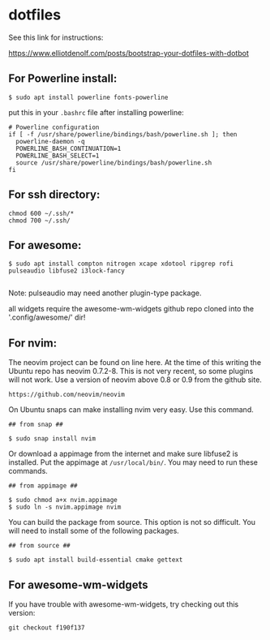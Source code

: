 # dotfiles

See this link for instructions:

https://www.elliotdenolf.com/posts/bootstrap-your-dotfiles-with-dotbot

## For Powerline install:

```
$ sudo apt install powerline fonts-powerline
```
put this in your `.bashrc` file after installing powerline:

```
# Powerline configuration
if [ -f /usr/share/powerline/bindings/bash/powerline.sh ]; then
  powerline-daemon -q
  POWERLINE_BASH_CONTINUATION=1
  POWERLINE_BASH_SELECT=1
  source /usr/share/powerline/bindings/bash/powerline.sh
fi
```


## For ssh directory:

```
chmod 600 ~/.ssh/*
chmod 700 ~/.ssh/ 
```

## For awesome:
```
$ sudo apt install compton nitrogen xcape xdotool ripgrep rofi pulseaudio libfuse2 i3lock-fancy


```

Note: pulseaudio may need another plugin-type package.

all widgets require the awesome-wm-widgets github repo cloned into the '.config/awesome/' dir!

## For nvim:

The neovim project can be found on line here. At the time of this writing the Ubuntu repo has neovim 0.7.2-8. This is not very recent, so some plugins will not work. Use a version of neovim above 0.8 or 0.9 from the github site.

```
https://github.com/neovim/neovim
```

On Ubuntu snaps can make installing nvim very easy. Use this command.

```
## from snap ##

$ sudo snap install nvim 

```

Or download a appimage from the internet and make sure libfuse2 is installed. Put the appimage at `/usr/local/bin/`. You may need to run these commands.

```
## from appimage ##

$ sudo chmod a+x nvim.appimage 
$ sudo ln -s nvim.appimage nvim

```
You can build the package from source. This option is not so difficult. You will need to install some of the following packages.

```
## from source ##

$ sudo apt install build-essential cmake gettext

```
## For awesome-wm-widgets

If you have trouble with awesome-wm-widgets, try checking out this version:

```
git checkout f190f137
```
